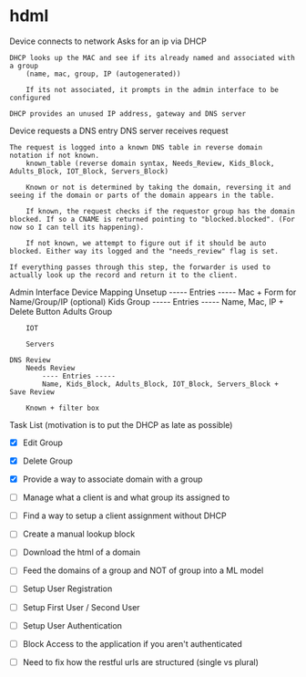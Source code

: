 # hdml

Device connects to network
    Asks for an ip via DHCP

    DHCP looks up the MAC and see if its already named and associated with a group
        (name, mac, group, IP (autogenerated))

        If its not associated, it prompts in the admin interface to be configured

    DHCP provides an unused IP address, gateway and DNS server

Device requests a DNS entry
    DNS server receives request 

    The request is logged into a known DNS table in reverse domain notation if not known.
        known_table (reverse domain syntax, Needs_Review, Kids_Block, Adults_Block, IOT_Block, Servers_Block)

        Known or not is determined by taking the domain, reversing it and seeing if the domain or parts of the domain appears in the table.

        If known, the request checks if the requestor group has the domain blocked. If so a CNAME is returned pointing to "blocked.blocked". (For now so I can tell its happening).

        If not known, we attempt to figure out if it should be auto blocked. Either way its logged and the "needs_review" flag is set.

    If everything passes through this step, the forwarder is used to actually look up the record and return it to the client.



Admin Interface
    Device Mapping
        Unsetup
            ----- Entries -----
            Mac + Form for Name/Group/IP (optional)
        Kids Group
            ----- Entries -----
            Name, Mac, IP + Delete Button
        Adults Group

        IOT

        Servers

    DNS Review
        Needs Review
            ---- Entries -----
            Name, Kids_Block, Adults_Block, IOT_Block, Servers_Block + Save Review

        Known + filter box



Task List (motivation is to put the DHCP as late as possible)
- [x] Edit Group
- [x] Delete Group
- [x] Provide a way to associate domain with a group
- [ ] Manage what a client is and what group its assigned to
- [ ] Find a way to setup a client assignment without DHCP
- [ ] Create a manual lookup block
- [ ] Download the html of a domain
- [ ] Feed the domains of a group and NOT of group into a ML model
- [ ] Setup User Registration
- [ ] Setup First User / Second User
- [ ] Setup User Authentication
- [ ] Block Access to the application if you aren't authenticated
- [ ] Need to fix how the restful urls are structured (single vs plural)

